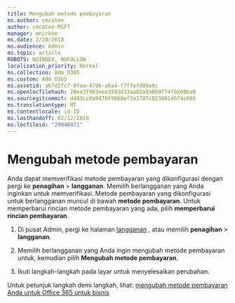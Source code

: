 ```yaml
---
title: Mengubah metode pembayaran
ms.author: cmcatee
author: cmcatee-MSFT
manager: mnirkhe
ms.date: 2/20/2018
ms.audience: Admin
ms.topic: article
ROBOTS: NOINDEX, NOFOLLOW
localization_priority: Normal
ms.collection: Adm_O365
ms.custom: Adm_O365
ms.assetid: a67d2fcf-0faa-4796-a6a4-f7ffefd89e9c
ms.openlocfilehash: 28ee3f903eee3592d33aa82a93869f74f0260ba0
ms.sourcegitcommit: dd43cc0a9470f98b8ef2a3787c823801d674c666
ms.translationtype: MT
ms.contentlocale: id-ID
ms.lasthandoff: 02/12/2019
ms.locfileid: "29940471"
---
```

# <a name="change-payment-method"></a>Mengubah metode pembayaran

Anda dapat memverifikasi metode pembayaran yang dikonfigurasi dengan pergi ke **penagihan** \> **langganan**. Memilih berlangganan yang Anda inginkan untuk memverifikasi. Metode pembayaran yang dikonfigurasi untuk berlangganan muncul di bawah **metode pembayaran**. Untuk memperbarui rincian metode pembayaran yang ada, pilih **memperbarui rincian pembayaran**.
  
1. Di pusat Admin, pergi ke halaman [langganan](https://go.microsoft.com/fwlink/p/?linkid=842054) , atau memilih **penagihan** \> **langganan**.
    
2. Memilih berlangganan yang Anda ingin mengubah metode pembayaran untuk, kemudian pilih **Mengubah metode pembayaran**.
    
3. Ikuti langkah-langkah pada layar untuk menyelesaikan perubahan.
    
Untuk petunjuk langkah demi langkah, lihat: [mengubah metode pembayaran Anda untuk Office 365 untuk bisnis](https://support.office.com/article/8652f539-3123-4a8f-b9bd-6aa2f0e0372d)
  

